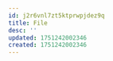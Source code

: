 ```yaml
---
id: j2r6vnl7zt5ktprwpjdez9q
title: File
desc: ''
updated: 1751242002346
created: 1751242002346
---
```

